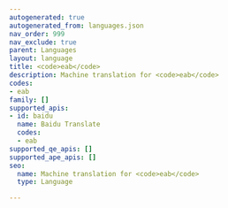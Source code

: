 ```yaml
---
autogenerated: true
autogenerated_from: languages.json
nav_order: 999
nav_exclude: true
parent: Languages
layout: language
title: <code>eab</code>
description: Machine translation for <code>eab</code>
codes:
- eab
family: []
supported_apis:
- id: baidu
  name: Baidu Translate
  codes:
  - eab
supported_qe_apis: []
supported_ape_apis: []
seo:
  name: Machine translation for <code>eab</code>
  type: Language

---
```


